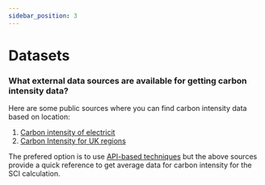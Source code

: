 ```yaml
---
sidebar_position: 3
---
```



# Datasets

### What external data sources are available for getting carbon intensity data?​

Here are some public sources where you can find carbon intensity data based on location: 
1. [Carbon intensity of electricit](https://ourworldindata.org/grapher/carbon-intensity-electricity)
2. [Carbon Intensity for UK regions](https://carbonintensity.org.uk/)

The prefered option is to use [API-based techniques](https://sci-data.greensoftware.foundation/I/APIBased) but the above sources provide a quick reference to get average data for carbon intensity for the SCI calculation.
